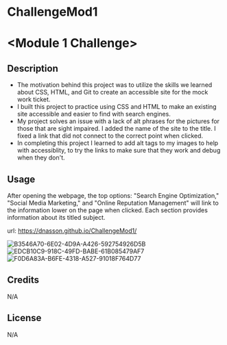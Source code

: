 # ChallengeMod1
# <Module 1 Challenge>

## Description

- The motivation behind this project was to utilize the skills we learned about CSS, HTML, and Git to create an accessible site for the mock work ticket. 
- I built this project to practice using CSS and HTML to make an existing site accessible and easier to find with search engines. 
- My project solves an issue with a lack of alt phrases for the pictures for those that are sight impaired. I added the name of the site to the title. I fixed a link that did not connect to the correct point when clicked. 
- In completing this project I learned to add alt tags to my images to help with accessiblity, to try the links to make sure that they work and debug when they don't. 

## Usage

After opening the webpage, the top options: "Search Engine Optimization," "Social Media Marketing," and "Online Reputation Management" will link to the information lower on the page when clicked. Each section provides information about its titled subject. 

url: https://dnasson.github.io/ChallengeMod1/

![B3546A70-6E02-4D9A-A426-592754926D5B](https://user-images.githubusercontent.com/123035338/220269998-70d4a4fa-7a96-4952-8b02-5a41bec26092.jpeg)
![EDCB10C9-918C-49FD-BABE-61B085479AF7](https://user-images.githubusercontent.com/123035338/220271417-0740e16d-4159-4e79-ac06-e33bae6b8f3e.jpeg)
![F0D6A83A-B6FE-4318-A527-91018F764D77](https://user-images.githubusercontent.com/123035338/220270337-0e463b24-bb04-4141-bed7-1e1b18dc259a.jpeg)

## Credits


N/A

## License

N/A
